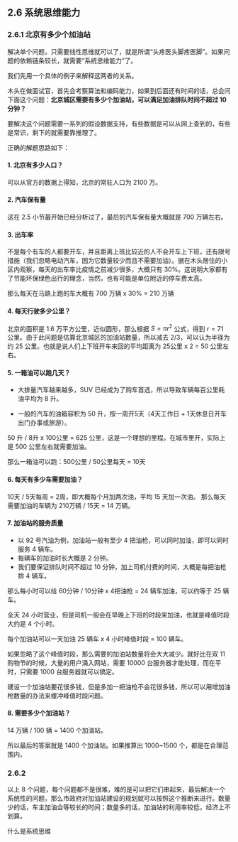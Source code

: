 ## 2.6 系统思维能力

### 2.6.1 北京有多少个加油站

解决单个问题，只需要线性思维就可以了，就是所谓“头疼医头脚疼医脚”。如果问题的依赖链条较长，就需要“系统思维能力”了。

我们先用一个具体的例子来解释这两者的关系。

木头在做面试官，首先会考察算法和编码能力，如果到后面还有时间的话，总会问下面这个问题：**北京城区需要有多少个加油站，可以满足加油排队时间不超过 10 分钟？**

要解决这个问题需要一系列的假设数据支持，有些数据是可以从网上查到的，有些是常识，剩下的就需要靠推理了。

正确的解题思路如下：

#### 1. 北京有多少人口？

可以从官方的数据上得知，北京的常驻人口为 2100 万。

#### 2. 汽车保有量

这在 2.5 小节最开始已经分析过了，最后的汽车保有量大概就是 700 万辆左右。

#### 3. 出车率

不是每个有车的人都要开车，并且距离上班比较近的人不会开车上下班，还有限号措施（我们忽略电动汽车，因为它数量较少而且不需要加油）。据在木头居住的小区内观察，每天的出车率比疫情之前减少很多，大概只有 30%。这说明大家都有了节能环保绿色出行的理念，当然，也有可能是单位附近的停车费太高。

那么每天在马路上跑的车大概有 700 万辆 x 30% = 210 万辆

#### 4. 每天行驶多少公里？

北京的面积是 1.6 万平方公里，近似圆形，那么根据 $S=\pi r^2$ 公式，得到 $r=71$ 公里。由于此问题是估算北京城区的加油站数量，所以减去 2/3，可以认为半径为约 25 公里。也就是说人们上下班开车来回的平均距离为 25公里 x 2 = 50 公里左右。

#### 5. 一箱油可以跑几天？

- 大排量汽车越来越多，SUV 已经成为了购车首选，所以导致车辆每百公里耗油平均为 8 升。

- 一般的汽车的油箱容积为 50 升，按一周开5天（4天工作日 + 1天休息日开车出门办事或旅游）。

50 升 / 8升 x 100公里 = 625 公里，这是一个理想的里程。在城市里开，实际上是 500 公里左右就需要加油。

那么一箱油可以跑：500公里 / 50公里每天 = 10天

#### 6. 每天有多少车需要加油？

10天 / 5天每周 = 2周，即大概每个月加两次油，平均 15 天加一次油。
那么每天需要加油的车辆为 210万辆 / 15天 = 14 万辆。

#### 7. 加油站的服务质量

- 以 92 号汽油为例，加油站一般有至少 4 把油枪，可以同时加油，即可以同时服务 4 辆车。
- 每辆车的加油时长大概是 2 分钟。
- 我们要保证排队时间不超过 10 分钟，加上司机付费的时间，大概是每把油枪排 4 辆车。

那么每小时可以给 60分钟 / 10分钟 x 4把油枪 = 24 辆车加油，可以约等于 25 辆车。

全天 24 小时营业，但是司机一般会在早晚上下班的时段来加油，也就是峰值时段大约是 4 个小时。

每个加油站可以一天加油 25 辆车 x 4 小时峰值时段 = 100 辆车。

如果忽略了这个峰值时段，那么需要的加油站数量将会大大减少。就好比在双 11 购物节的时候，大量的用户涌入网站，需要 10000 台服务器才能处理，而在平时，只需要 1000 台服务器就可以搞定。

建设一个加油站要花很多钱，但是多加一把油枪不会花很多钱，所以可以用增加油枪数量的办法来缓冲峰值时段问题。

#### 8. 需要多少个加油站？

14 万辆 / 100 辆 = 1400 个加油站。

所以最后的答案就是 1400 个加油站。如果推算出 1000~1500 个，都是在合理范围内。

### 2.6.2 

以上 8 个问题，每个问题都不是很难，难的是可以把它们串起来，最后解决一个系统性的问题，那么市政府对加油站建设的规划就可以按照这个推断来进行。数量少的话，车主加油会等较长的时间；数量多的话，加油站的利用率较低，经济上不划算。

什么是系统思维

